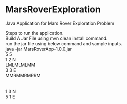 # MarsRoverExploration
Java Application for Mars Rover Exploration Problem

Steps to run the application.<BR/>
Build A Jar File using mvn clean install command.<BR/>
run the jar file using below command and sample inputs.<BR/>
java -jar MarsRoverApp-1.0.0.jar<BR/>
5 5<BR/>
1 2 N<BR/>
LMLMLMLMM<BR/>
3 3 E<BR/>
MMRMMRMRRM<BR/>
<BR/>
<BR/>
1 3 N<BR/>
5 1 E<BR/>
<BR/>
<BR/>
